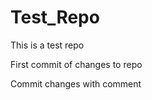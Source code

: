 Test_Repo
=========

This is a test repo

First commit of changes to repo

Commit changes with comment
